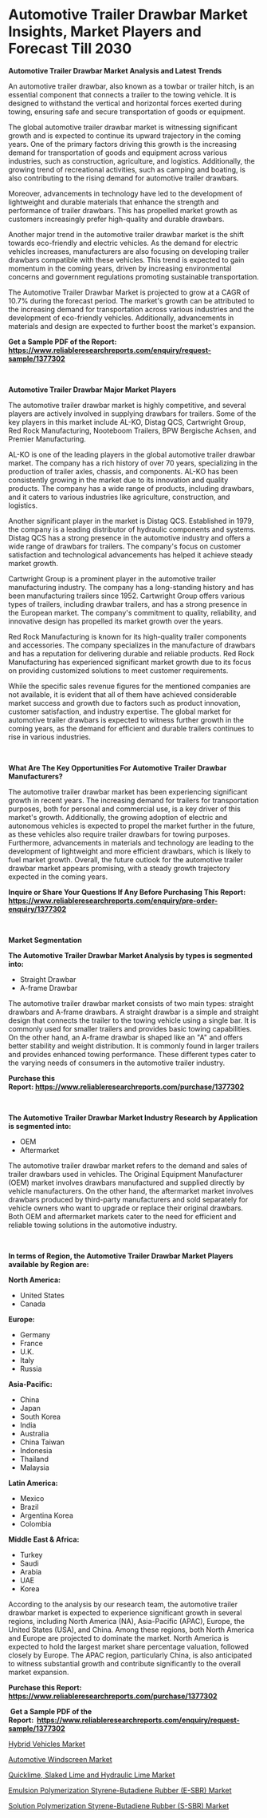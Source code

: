 <p><h1>Automotive Trailer Drawbar Market Insights, Market Players and Forecast Till 2030</h1></p><p><strong>Automotive Trailer Drawbar Market Analysis and Latest Trends</strong></p>
<p><p>An automotive trailer drawbar, also known as a towbar or trailer hitch, is an essential component that connects a trailer to the towing vehicle. It is designed to withstand the vertical and horizontal forces exerted during towing, ensuring safe and secure transportation of goods or equipment.</p><p>The global automotive trailer drawbar market is witnessing significant growth and is expected to continue its upward trajectory in the coming years. One of the primary factors driving this growth is the increasing demand for transportation of goods and equipment across various industries, such as construction, agriculture, and logistics. Additionally, the growing trend of recreational activities, such as camping and boating, is also contributing to the rising demand for automotive trailer drawbars.</p><p>Moreover, advancements in technology have led to the development of lightweight and durable materials that enhance the strength and performance of trailer drawbars. This has propelled market growth as customers increasingly prefer high-quality and durable drawbars.</p><p>Another major trend in the automotive trailer drawbar market is the shift towards eco-friendly and electric vehicles. As the demand for electric vehicles increases, manufacturers are also focusing on developing trailer drawbars compatible with these vehicles. This trend is expected to gain momentum in the coming years, driven by increasing environmental concerns and government regulations promoting sustainable transportation.</p><p>The Automotive Trailer Drawbar Market is projected to grow at a CAGR of 10.7% during the forecast period. The market's growth can be attributed to the increasing demand for transportation across various industries and the development of eco-friendly vehicles. Additionally, advancements in materials and design are expected to further boost the market's expansion.</p></p>
<p><strong>Get a Sample PDF of the Report:&nbsp; <a href="https://www.reliableresearchreports.com/enquiry/request-sample/1377302">https://www.reliableresearchreports.com/enquiry/request-sample/1377302</a></strong></p>
<p>&nbsp;</p>
<p><strong>Automotive Trailer Drawbar Major Market Players</strong></p>
<p><p>The automotive trailer drawbar market is highly competitive, and several players are actively involved in supplying drawbars for trailers. Some of the key players in this market include AL-KO, Distag QCS, Cartwright Group, Red Rock Manufacturing, Nooteboom Trailers, BPW Bergische Achsen, and Premier Manufacturing.</p><p>AL-KO is one of the leading players in the global automotive trailer drawbar market. The company has a rich history of over 70 years, specializing in the production of trailer axles, chassis, and components. AL-KO has been consistently growing in the market due to its innovation and quality products. The company has a wide range of products, including drawbars, and it caters to various industries like agriculture, construction, and logistics.</p><p>Another significant player in the market is Distag QCS. Established in 1979, the company is a leading distributor of hydraulic components and systems. Distag QCS has a strong presence in the automotive industry and offers a wide range of drawbars for trailers. The company's focus on customer satisfaction and technological advancements has helped it achieve steady market growth.</p><p>Cartwright Group is a prominent player in the automotive trailer manufacturing industry. The company has a long-standing history and has been manufacturing trailers since 1952. Cartwright Group offers various types of trailers, including drawbar trailers, and has a strong presence in the European market. The company's commitment to quality, reliability, and innovative design has propelled its market growth over the years.</p><p>Red Rock Manufacturing is known for its high-quality trailer components and accessories. The company specializes in the manufacture of drawbars and has a reputation for delivering durable and reliable products. Red Rock Manufacturing has experienced significant market growth due to its focus on providing customized solutions to meet customer requirements.</p><p>While the specific sales revenue figures for the mentioned companies are not available, it is evident that all of them have achieved considerable market success and growth due to factors such as product innovation, customer satisfaction, and industry expertise. The global market for automotive trailer drawbars is expected to witness further growth in the coming years, as the demand for efficient and durable trailers continues to rise in various industries.</p></p>
<p>&nbsp;</p>
<p><strong>What Are The Key Opportunities For Automotive Trailer Drawbar Manufacturers?</strong></p>
<p><p>The automotive trailer drawbar market has been experiencing significant growth in recent years. The increasing demand for trailers for transportation purposes, both for personal and commercial use, is a key driver of this market's growth. Additionally, the growing adoption of electric and autonomous vehicles is expected to propel the market further in the future, as these vehicles also require trailer drawbars for towing purposes. Furthermore, advancements in materials and technology are leading to the development of lightweight and more efficient drawbars, which is likely to fuel market growth. Overall, the future outlook for the automotive trailer drawbar market appears promising, with a steady growth trajectory expected in the coming years.</p></p>
<p><strong>Inquire or Share Your Questions If Any Before Purchasing This Report: <a href="https://www.reliableresearchreports.com/enquiry/pre-order-enquiry/1377302">https://www.reliableresearchreports.com/enquiry/pre-order-enquiry/1377302</a></strong></p>
<p>&nbsp;</p>
<p><strong>Market Segmentation</strong></p>
<p><strong>The Automotive Trailer Drawbar Market Analysis by types is segmented into:</strong></p>
<p><ul><li>Straight Drawbar</li><li>A-frame Drawbar</li></ul></p>
<p><p>The automotive trailer drawbar market consists of two main types: straight drawbars and A-frame drawbars. A straight drawbar is a simple and straight design that connects the trailer to the towing vehicle using a single bar. It is commonly used for smaller trailers and provides basic towing capabilities. On the other hand, an A-frame drawbar is shaped like an "A" and offers better stability and weight distribution. It is commonly found in larger trailers and provides enhanced towing performance. These different types cater to the varying needs of consumers in the automotive trailer industry.</p></p>
<p><strong>Purchase this Report:&nbsp;<a href="https://www.reliableresearchreports.com/purchase/1377302">https://www.reliableresearchreports.com/purchase/1377302</a></strong></p>
<p>&nbsp;</p>
<p><strong>The Automotive Trailer Drawbar Market Industry Research by Application is segmented into:</strong></p>
<p><ul><li>OEM</li><li>Aftermarket</li></ul></p>
<p><p>The automotive trailer drawbar market refers to the demand and sales of trailer drawbars used in vehicles. The Original Equipment Manufacturer (OEM) market involves drawbars manufactured and supplied directly by vehicle manufacturers. On the other hand, the aftermarket market involves drawbars produced by third-party manufacturers and sold separately for vehicle owners who want to upgrade or replace their original drawbars. Both OEM and aftermarket markets cater to the need for efficient and reliable towing solutions in the automotive industry.</p></p>
<p>&nbsp;</p>
<p><strong>In terms of Region, the Automotive Trailer Drawbar Market Players available by Region are:</strong></p>
<p>
    <p> <strong> North America: </strong>
        <ul>
            <li>United States</li>
            <li>Canada</li>
        </ul>
        </p> 
    <p> <strong> Europe: </strong>
        <ul>
            <li>Germany</li>
            <li>France</li>
            <li>U.K.</li>
            <li>Italy</li>
            <li>Russia</li>
        </ul>
        </p> 
    <p> <strong> Asia-Pacific: </strong>
        <ul>
            <li>China</li>
            <li>Japan</li>
            <li>South Korea</li>
            <li>India</li>
            <li>Australia</li>
            <li>China Taiwan</li>
            <li>Indonesia</li>
            <li>Thailand</li>
            <li>Malaysia</li>
        </ul>
        </p> 
    <p> <strong> Latin America: </strong>
        <ul>
            <li>Mexico</li>
            <li>Brazil</li>
            <li>Argentina Korea</li>
            <li>Colombia</li>
        </ul>
        </p> 
    <p> <strong> Middle East & Africa: </strong>
        <ul>
            <li>Turkey</li>
            <li>Saudi</li>
            <li>Arabia</li>
            <li>UAE</li>
            <li>Korea</li>
        </ul>
    </p>
    </p>
<p><p>According to the analysis by our research team, the automotive trailer drawbar market is expected to experience significant growth in several regions, including North America (NA), Asia-Pacific (APAC), Europe, the United States (USA), and China. Among these regions, both North America and Europe are projected to dominate the market. North America is expected to hold the largest market share percentage valuation, followed closely by Europe. The APAC region, particularly China, is also anticipated to witness substantial growth and contribute significantly to the overall market expansion.</p></p>
<p><strong>Purchase this Report: <a href="https://www.reliableresearchreports.com/purchase/1377302">https://www.reliableresearchreports.com/purchase/1377302</a></strong></p>
<p>&nbsp;<strong>Get a Sample PDF of the Report:&nbsp;&nbsp;<a href="https://www.reliableresearchreports.com/enquiry/request-sample/1377302">https://www.reliableresearchreports.com/enquiry/request-sample/1377302</a></strong></p>
<p><strong></strong></p>
<p><p><a href="https://medium.com/@isomgleason/decoding-hybrid-vehicles-market-metrics-market-share-trends-and-growth-patterns-94bd11649b07">Hybrid Vehicles Market</a></p><p><a href="https://medium.com/@freedayundt/automotive-windscreen-market-research-report-its-history-and-forecast-2023-to-2030-5c496355757d">Automotive Windscreen Market</a></p><p><a href="https://www.linkedin.com/pulse/quicklime-slaked-lime-hydraulic-market-research-report-unlocks-9mdse/">Quicklime, Slaked Lime and Hydraulic Lime Market</a></p><p><a href="https://www.linkedin.com/pulse/emulsion-polymerization-styrene-butadiene-rubber-e-sbr-7j8rc/">Emulsion Polymerization Styrene-Butadiene Rubber (E-SBR) Market</a></p><p><a href="https://www.linkedin.com/pulse/solution-polymerization-styrene-butadiene-rubber-0kxfc/">Solution Polymerization Styrene-Butadiene Rubber (S-SBR) Market</a></p></p>